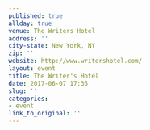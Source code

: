 ```yaml
---
published: true
allday: true
venue: The Writers Hotel
address: ''
city-state: New York, NY
zip: ''
website: http://www.writershotel.com/
layout: event
title: The Writer's Hotel
date: 2017-06-07 17:36
slug: ''
categories:
- event
link_to_original: ''
---
```

